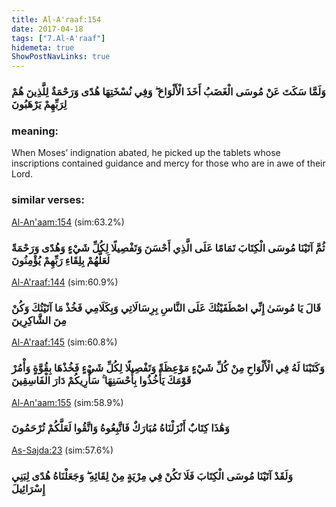 ```yaml
---
title: Al-A'raaf:154
date: 2017-04-18
tags: ["7.Al-A'raaf"]
hidemeta: true 
ShowPostNavLinks: true 
---
```

### وَلَمَّا سَكَتَ عَنْ مُوسَى الْغَضَبُ أَخَذَ الْأَلْوَاحَ ۖ وَفِي نُسْخَتِهَا هُدًى وَرَحْمَةٌ لِلَّذِينَ هُمْ لِرَبِّهِمْ يَرْهَبُونَ
### meaning: 
When Moses’ indignation abated, he picked up the tablets whose inscriptions contained guidance and mercy for those who are in awe of their Lord.
### similar verses: 

[Al-An'aam:154](/6/154) (sim:63.2%)

### ثُمَّ آتَيْنَا مُوسَى الْكِتَابَ تَمَامًا عَلَى الَّذِي أَحْسَنَ وَتَفْصِيلًا لِكُلِّ شَيْءٍ وَهُدًى وَرَحْمَةً لَعَلَّهُمْ بِلِقَاءِ رَبِّهِمْ يُؤْمِنُونَ

[Al-A'raaf:144](/7/144) (sim:60.9%)

### قَالَ يَا مُوسَىٰ إِنِّي اصْطَفَيْتُكَ عَلَى النَّاسِ بِرِسَالَاتِي وَبِكَلَامِي فَخُذْ مَا آتَيْتُكَ وَكُنْ مِنَ الشَّاكِرِينَ

[Al-A'raaf:145](/7/145) (sim:60.8%)

### وَكَتَبْنَا لَهُ فِي الْأَلْوَاحِ مِنْ كُلِّ شَيْءٍ مَوْعِظَةً وَتَفْصِيلًا لِكُلِّ شَيْءٍ فَخُذْهَا بِقُوَّةٍ وَأْمُرْ قَوْمَكَ يَأْخُذُوا بِأَحْسَنِهَا ۚ سَأُرِيكُمْ دَارَ الْفَاسِقِينَ

[Al-An'aam:155](/6/155) (sim:58.9%)

### وَهَٰذَا كِتَابٌ أَنْزَلْنَاهُ مُبَارَكٌ فَاتَّبِعُوهُ وَاتَّقُوا لَعَلَّكُمْ تُرْحَمُونَ

[As-Sajda:23](/32/23) (sim:57.6%)

### وَلَقَدْ آتَيْنَا مُوسَى الْكِتَابَ فَلَا تَكُنْ فِي مِرْيَةٍ مِنْ لِقَائِهِ ۖ وَجَعَلْنَاهُ هُدًى لِبَنِي إِسْرَائِيلَ
